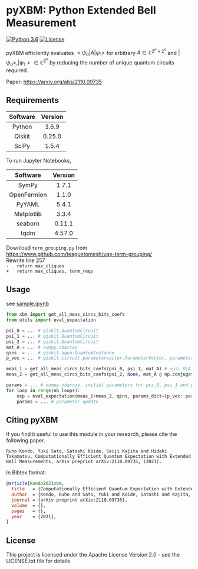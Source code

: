 # pyXBM: Python Extended Bell Measurement

[![Python 3.6](https://img.shields.io/badge/python-3.6-blue.svg)](https://www.python.org/downloads/release/python-360/)
[![License](https://img.shields.io/badge/License-Apache%202.0-blue.svg)](https://opensource.org/licenses/Apache-2.0)

pyXBM efficiently evaluates $<\psi_0|A|\psi_1>$ for arbitrary $A\in\mathbb{C}^{2^n\times2^n}$ and $|\psi_0>,|\psi_1>\in\mathbb{C}^{2^n}$ by reducing the number of unique quantum circuits required.

Paper: https://arxiv.org/abs/2110.09735

## Requirements

|Software|Version|
|:---:|:---:|
|Python|3.6.9|
|Qiskit|0.25.0|
|SciPy|1.5.4|

To run Jupyter Notebooks,

|Software|Version|
|:---:|:---:|
|SymPy|1.7.1|
|OpenFermion|1.1.0|
|PyYAML|5.4.1|
|Matplotlib|3.3.4|
|seaborn|0.11.1|
|tqdm|4.57.0|

Download `term_grouping.py` from https://www.github.com/teaguetomesh/vqe-term-grouping/  
Rewrite line 257  
`-   return max_cliques`  
`+   return max_cliques, term_reqs`

## Usage

see [sample.ipynb](https://github2.cae.tytlabs.co.jp/e1689/generalized-bell-measurements/blob/master/sample.ipynb)

```python
from xbm import get_all_meas_circs_bits_coefs
from utils import eval_expectation

psi_0 = ... # qiskit.QuantumCircuit
psi_1 = ... # qiskit.QuantumCircuit
psi_2 = ... # qiskit.QuantumCircuit
mat_A = ... # numpy.ndarray
qins  = ... # qiskit.aqua.QuantumInstance
p_vec = ... # qiskit.circuit.parametervector.ParameterVector, parameter vectors for psi_0, psi_1 and psi_2

meas_1 = get_all_meas_circs_bits_coefs(psi_0, psi_1, mat_A) # <psi_0|A|psi_1>
meas_2 = get_all_meas_circs_bits_coefs(psi_2, None, mat_A @ np.conjugate(mat_A).T) # <psi_2|A^2|psi_2>

params = ... # numpy.ndarray, initial parameters for psi_0, psi_1 and psi_2
for loop in range(nb_loops):
    exp = eval_expectation(meas_1+meas_2, qins, params_dict={p_vec: params})
    params = ... # parameter update
```

## Citing pyXBM

If you find it useful to use this module in your research, please cite the following paper.

```
Ruho Kondo, Yuki Sato, Satoshi Koide, Seiji Kajita and Hideki Takamatsu, Computationally Efficient Quantum Expectation with Extended Bell Measurements, arXiv preprint arXiv:2110.09735, (2021).
```

In Bibtex format:
 
```bibtex
@article{kondo2021xbm,
  title   = {Computationally Efficient Quantum Expectation with Extended Bell Measurements},
  author  = {Kondo, Ruho and Sato, Yuki and Koide, Satoshi and Kajita, Seiji and Takamatsu, Hideki},
  journal = {arXiv preprint arXiv:2110.09735},
  volume  = {},
  pages   = {},
  year    = {2021},
}
```

## License

This project is licensed under the Apache License Version 2.0 - see the LICENSE.txt file for details
